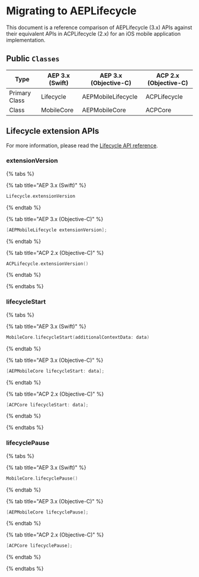 # Migrating to AEPLifecycle

This document is a reference comparison of AEPLifecycle \(3.x\) APIs against their equivalent APIs in ACPLifecycle \(2.x\) for an iOS mobile application implementation.

## Public `Classes`

| Type          | AEP 3.x (Swift) | AEP 3.x (Objective-C) | ACP 2.x (Objective-C) |
| ------------- | --------------- | --------------------- | --------------------- |
| Primary Class | Lifecycle       | AEPMobileLifecycle    | ACPLifecycle          |
| Class | MobileCore      | AEPMobileCore         | ACPCore               |

## Lifecycle extension APIs

For more information, please read the [Lifecycle API reference](https://aep-sdks.gitbook.io/docs/foundation-extensions/mobile-core/lifecycle/lifecycle-api-reference).

### extensionVersion

{% tabs %}

{% tab title="AEP 3.x (Swift)" %}
```swift
Lifecycle.extensionVersion
```
{% endtab %}

{% tab title="AEP 3.x (Objective-C)" %}
```objective-c
[AEPMobileLifecycle extensionVersion];
```
{% endtab %}

{% tab title="ACP 2.x (Objective-C)" %}
```objective-c
ACPLifecycle.extensionVersion()
```
{% endtab %}

{% endtabs %}

### lifecycleStart

{% tabs %}

{% tab title="AEP 3.x (Swift)" %}
```swift
MobileCore.lifecycleStart(additionalContextData: data)
```
{% endtab %}

{% tab title="AEP 3.x (Objective-C)" %}
```objective-c
[AEPMobileCore lifecycleStart: data];
```
{% endtab %}

{% tab title="ACP 2.x (Objective-C)" %}
```objective-c
[ACPCore lifecycleStart: data];
```
{% endtab %}

{% endtabs %}

### lifecyclePause

{% tabs %}

{% tab title="AEP 3.x (Swift)" %}
```swift
MobileCore.lifecyclePause()
```
{% endtab %}

{% tab title="AEP 3.x (Objective-C)" %}
```objective-c
[AEPMobileCore lifecyclePause];
```
{% endtab %}

{% tab title="ACP 2.x (Objective-C)" %}
```objective-c
[ACPCore lifecyclePause];
```
{% endtab %}

{% endtabs %}

